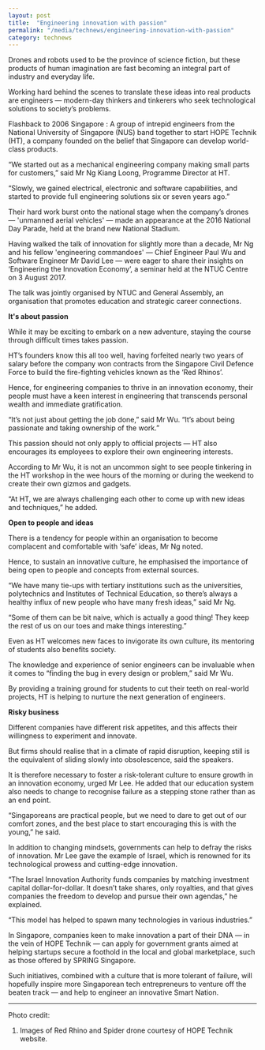 ```yaml
---
layout: post
title:  "Engineering innovation with passion"
permalink: "/media/technews/engineering-innovation-with-passion"
category: technews
---
```


Drones and robots used to be the province of science fiction, but these products of human imagination are fast becoming an integral part of industry and everyday life.

Working hard behind the scenes to translate these ideas into real products are engineers — modern-day thinkers and tinkerers who seek technological solutions to society’s problems.

Flashback to 2006 Singapore : A group of intrepid engineers from the National University of Singapore (NUS) band together to start HOPE Technik (HT), a company founded on the belief that Singapore can develop world-class products.

“We started out as a mechanical engineering company making small parts for customers,” said Mr Ng Kiang Loong, Programme Director at HT.

“Slowly, we gained electrical, electronic and software capabilities, and started to provide full engineering solutions six or seven years ago.”

Their hard work burst onto the national stage when the company’s drones — 'unmanned aerial vehicles' — made an appearance at the 2016 National Day Parade, held at the brand new National Stadium.

Having walked the talk of innovation for slightly more than a decade, Mr Ng and his fellow 'engineering commandoes'  — Chief Engineer Paul Wu and Software Engineer Mr David Lee — were eager to share their insights on ‘Engineering the Innovation Economy’, a seminar held at the NTUC Centre on 3 August 2017.

The talk was jointly organised by NTUC and General Assembly, an organisation that promotes education and strategic career connections.


**It's about passion**

While it may be exciting to embark on a new adventure, staying the course through difficult times takes passion.

HT’s founders know this all too well, having forfeited nearly two years of salary before the company won contracts from the Singapore Civil Defence Force to build the fire-fighting vehicles known as the ‘Red Rhinos’.

Hence, for engineering companies to thrive in an innovation economy, their people must have a keen interest in engineering that transcends personal wealth and immediate gratification.

“It’s not just about getting the job done,” said Mr Wu. “It’s about being passionate and taking ownership of the work.”

This passion should not only apply to official projects — HT also encourages its employees to explore their own engineering interests.

According to Mr Wu, it is not an uncommon sight to see people tinkering in the HT workshop in the wee hours of the morning or during the weekend to create their own gizmos and gadgets.

“At HT, we are always challenging each other to come up with new ideas and techniques,” he added.


**Open to people and ideas**

There is a tendency for people within an organisation to become complacent and comfortable with ‘safe’ ideas, Mr Ng noted.

Hence, to sustain an innovative culture, he emphasised the importance of being open to people and concepts from external sources.

“We have many tie-ups with tertiary institutions such as the universities, polytechnics and Institutes of Technical Education, so there’s always a healthy influx of new people who have many fresh ideas,” said Mr Ng.

“Some of them can be bit naive, which is actually a good thing! They keep the rest of us on our toes and make things interesting.”

Even as HT welcomes new faces to invigorate its own culture, its mentoring of students also benefits society.

The knowledge and experience of senior engineers can be invaluable when it comes to “finding the bug in every design or problem,” said Mr Wu.

By providing a training ground for students to cut their teeth on real-world projects, HT is helping to nurture the next generation of engineers.


**Risky business**

Different companies have different risk appetites, and this affects their willingness to experiment and innovate.

But firms should realise that in a climate of rapid disruption, keeping still is the equivalent of sliding slowly into obsolescence, said the speakers.

It is therefore necessary to foster a risk-tolerant culture to ensure growth in an innovation economy, urged Mr Lee. He added that our education system also needs to change to recognise failure as a stepping stone rather than as an end point.

“Singaporeans are practical people, but we need to dare to get out of our comfort zones, and the best place to start encouraging this is with the young,” he said.

In addition to changing mindsets, governments can help to defray the risks of innovation. Mr Lee gave the example of Israel, which is renowned for its technological prowess and cutting-edge innovation.

“The Israel Innovation Authority funds companies by matching investment capital dollar-for-dollar. It doesn’t take shares, only royalties, and that gives companies the freedom to develop and pursue their own agendas,” he explained.

“This model has helped to spawn many technologies in various industries.”

In Singapore, companies keen to make innovation a part of their DNA — in the vein of HOPE Technik — can apply for government grants aimed at helping startups secure a foothold in the local and global marketplace, such as those offered by SPRING Singapore.

Such initiatives, combined with a culture that is more tolerant of failure, will hopefully inspire more Singaporean tech entrepreneurs to venture off the beaten track — and help to engineer an innovative Smart Nation.

---

Photo credit:
1. Images of Red Rhino and Spider drone courtesy of HOPE Technik website.
